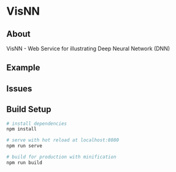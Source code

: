 # VisNN

## About

VisNN - Web Service for illustrating Deep Neural Network (DNN)

## Example

## Issues

## Build Setup

``` bash
# install dependencies
npm install

# serve with hot reload at localhost:8080
npm run serve

# build for production with minification
npm run build
```

